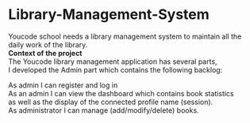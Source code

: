 # Library-Management-System
Youcode school needs a library management system to maintain all the daily work of the library.  
**Context of the project**  
The Youcode library management application has several parts,   
I developed the Admin part which contains the following backlog:    

As admin I can register and log in    
As an admin I can view the dashboard which contains book statistics   
as well as the display of the connected profile name (session).    
As administrator I can manage (add/modify/delete) books.  
